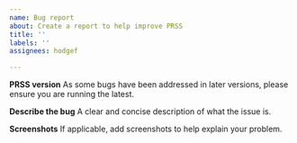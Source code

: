 ```yaml
---
name: Bug report
about: Create a report to help improve PRSS
title: ''
labels: ''
assignees: hodgef

---
```


**PRSS version**
As some bugs have been addressed in later versions, please ensure you are running the latest.

**Describe the bug**
A clear and concise description of what the issue is.

**Screenshots**
If applicable, add screenshots to help explain your problem.
